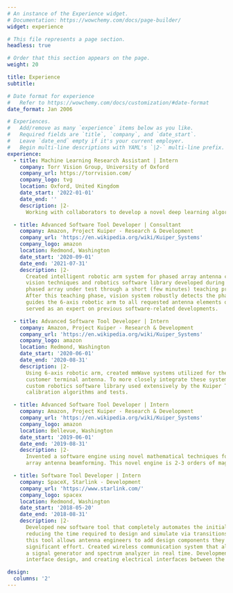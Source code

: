 ```yaml
---
# An instance of the Experience widget.
# Documentation: https://wowchemy.com/docs/page-builder/
widget: experience

# This file represents a page section.
headless: true

# Order that this section appears on the page.
weight: 20

title: Experience
subtitle:

# Date format for experience
#   Refer to https://wowchemy.com/docs/customization/#date-format
date_format: Jan 2006

# Experiences.
#   Add/remove as many `experience` items below as you like.
#   Required fields are `title`, `company`, and `date_start`.
#   Leave `date_end` empty if it's your current employer.
#   Begin multi-line descriptions with YAML's `|2-` multi-line prefix.
experience:
  - title: Machine Learning Research Assistant | Intern
    company: Torr Vision Group, University of Oxford 
    company_url: https://torrvision.com/
    company_logo: tvg
    location: Oxford, United Kingdom
    date_start: '2022-01-01'
    date_end: ''
    description: |2-
      Working with collaborators to develop a novel deep learning algorithm that adversarially learns data augmentations to improve domain generalization. Developing all software for experiments and writing paper to submit to upcoming machine learning conference. 

  - title: Advanced Software Tool Developer | Consultant
    company: Amazon, Project Kuiper - Research & Development
    company_url: 'https://en.wikipedia.org/wiki/Kuiper_Systems'
    company_logo: amazon
    location: Redmond, Washington
    date_start: '2020-09-01'
    date_end: '2021-07-31'
    description: |2-
      Created intelligent robotic arm system for phased array antenna calibration and measurements using computer
      vision techniques and robotics software library developed during previous internship. This system learns the
      phased array under test through a short (few minutes) teaching process requiring a single annotated image.
      After this teaching phase, vision system robustly detects the phased array learned in new, varying images and
      guides the 6-axis robotic arm to all requested antenna elements on the detected phased array’s surface. Also
      served as an expert on previous software-related developments.

  - title: Advanced Software Tool Developer | Intern
    company: Amazon, Project Kuiper - Research & Development
    company_url: 'https://en.wikipedia.org/wiki/Kuiper_Systems'
    company_logo: amazon
    location: Redmond, Washington
    date_start: '2020-06-01'
    date_end: '2020-08-31'
    description: |2-
      Using 6-axis robotic arm, created mmWave systems utilized for the calibration and measurement of Kuiper’s
      customer terminal antenna. To more closely integrate these systems into the Antenna Team’s work, developed
      custom robotics software library used extensively by the Kuiper Team to design innovative phased array antenna
      calibration algorithms and tests.

  - title: Advanced Software Tool Developer | Intern
    company: Amazon, Project Kuiper - Research & Development
    company_url: 'https://en.wikipedia.org/wiki/Kuiper_Systems'
    company_logo: amazon
    location: Bellevue, Washington
    date_start: '2019-06-01'
    date_end: '2019-08-31'
    description: |2-
      Invented a software engine using novel mathematical techniques for the rapid analysis and synthesis of phased
      array antenna beamforming. This novel engine is 2-3 orders of magnitude faster than off-the-shelf versions. 

  - title: Software Tool Developer | Intern
    company: SpaceX, Starlink - Development
    company_url: 'https://www.starlink.com/'
    company_logo: spacex
    location: Redmond, Washington
    date_start: '2018-05-20'
    date_end: '2018-08-31'
    description: |2-
      Developed new software tool that completely automates the initial via transition design process, significantly
      reducing the time required to design and simulate via transitions (reduces hours to a few minutes). Furthermore,
      this tool allows antenna engineers to add design components they were previously unable to add without
      significant effort. Created wireless communication system that allows users to remotely control and monitor
      a signal generator and spectrum analyzer in real time. Development required extensive programming, user
      interface design, and creating electrical interfaces between the systems.

design:
  columns: '2'
---
```


